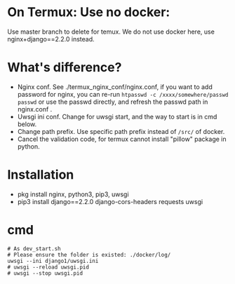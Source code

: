 # On Termux: Use no docker:
Use master branch to delete for temux.
We do not use docker here, use nginx+django==2.2.0 instead.

# What's difference?
- Nginx conf. See ./termux_nginx_conf/nginx.conf, if you want to add password for nginx, you can re-run `htpasswd -c /xxxx/somewhere/passwd passwd` or use the passwd directly, and refresh the passwd path in nginx.conf .
- Uwsgi ini conf. Change for uwsgi start, and the way to start is in cmd below.
- Change path prefix. Use specific path prefix instead of `/src/` of docker.
- Cancel the validation code, for termux cannot install "pillow" package in python.

# Installation
- pkg install nginx, python3, pip3, uwsgi
- pip3 install django==2.2.0 django-cors-headers requests uwsgi

# cmd
```
# As dev_start.sh
# Please ensure the folder is existed: ./docker/log/
uwsgi --ini django1/uwsgi.ini
# uwsgi --reload uwsgi.pid
# uwsgi --stop uwsgi.pid
```
